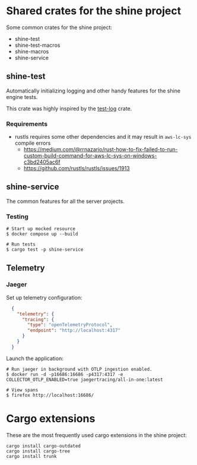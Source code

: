 # Shared crates for the shine project

Some common crates for the shine project:
- shine-test
- shine-test-macros
- shine-macros
- shine-service
  
## shine-test

Automatically initializing logging and other handy features for the shine engine tests.

This crate was highly inspired by the [test-log](https://crates.io/crates/test-log) crate.

### Requirements

- rustls requires some other dependencies and it may result in `aws-lc-sys` compile errors
  - <https://medium.com/@rrnazario/rust-how-to-fix-failed-to-run-custom-build-command-for-aws-lc-sys-on-windows-c3bd2405ac6f>
  - https://github.com/rustls/rustls/issues/1913

## shine-service

The common features for all the server projects.

### Testing

```shell
# Start up mocked resource
$ docker compose up --build

# Run tests
$ cargo test -p shine-service
```

## Telemetry

### **Jaeger**

Set up telemetry configuration:
```json
  {
    "telemetry": {
      "tracing": {
        "type": "openTelemetryProtocol",
        "endpoint": "http://localhost:4317"
      }
    }
  }
```

Launch the application:
```shell
# Run jaeger in background with OTLP ingestion enabled.
$ docker run -d -p16686:16686 -p4317:4317 -e COLLECTOR_OTLP_ENABLED=true jaegertracing/all-in-one:latest

# View spans
$ firefox http://localhost:16686/
```

# Cargo extensions

These are the most frequently used cargo extensions in the shine project:

```shell
cargo install cargo-outdated
cargo install cargo-tree
cargo install trunk
```